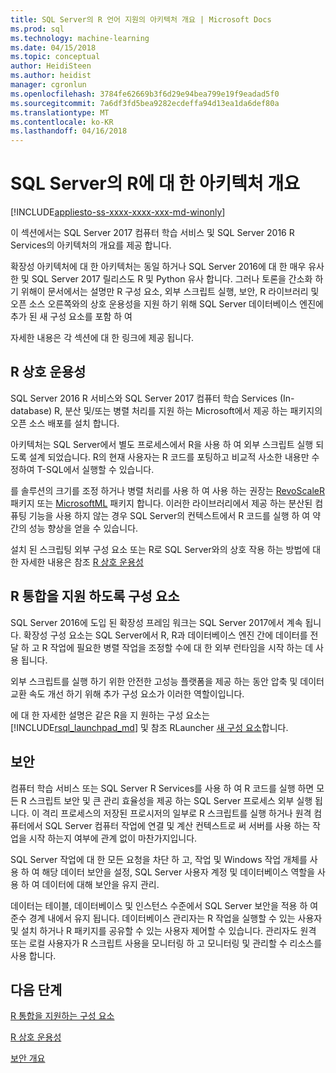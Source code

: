 ```yaml
---
title: SQL Server의 R 언어 지원의 아키텍처 개요 | Microsoft Docs
ms.prod: sql
ms.technology: machine-learning
ms.date: 04/15/2018
ms.topic: conceptual
author: HeidiSteen
ms.author: heidist
manager: cgronlun
ms.openlocfilehash: 3784fe62669b3f6d29e94bea799e19f9eadad5f0
ms.sourcegitcommit: 7a6df3fd5bea9282ecdeffa94d13ea1da6def80a
ms.translationtype: MT
ms.contentlocale: ko-KR
ms.lasthandoff: 04/16/2018
---
```

# <a name="architecture-overview-for-r-in-sql-server"></a>SQL Server의 R에 대 한 아키텍처 개요
[!INCLUDE[appliesto-ss-xxxx-xxxx-xxx-md-winonly](../../includes/appliesto-ss-xxxx-xxxx-xxx-md-winonly.md)]

이 섹션에서는 SQL Server 2017 컴퓨터 학습 서비스 및 SQL Server 2016 R Services의 아키텍처의 개요를 제공 합니다.

확장성 아키텍처에 대 한 아키텍처는 동일 하거나 SQL Server 2016에 대 한 매우 유사한 및 SQL Server 2017 릴리스도 R 및 Python 유사 합니다. 그러나 토론을 간소화 하기 위해이 문서에서는 설명만 R 구성 요소, 외부 스크립트 실행, 보안, R 라이브러리 및 오픈 소스 오른쪽와의 상호 운용성을 지원 하기 위해 SQL Server 데이터베이스 엔진에 추가 된 새 구성 요소를 포함 하 여

자세한 내용은 각 섹션에 대 한 링크에 제공 됩니다.

## <a name="r-interoperability"></a>R 상호 운용성

SQL Server 2016 R 서비스와 SQL Server 2017 컴퓨터 학습 Services (In-database) R, 분산 및/또는 병렬 처리를 지원 하는 Microsoft에서 제공 하는 패키지의 오픈 소스 배포를 설치 합니다.

아키텍처는 SQL Server에서 별도 프로세스에서 R을 사용 하 여 외부 스크립트 실행 되도록 설계 되었습니다. R의 현재 사용자는 R 코드를 포팅하고 비교적 사소한 내용만 수정하여 T-SQL에서 실행할 수 있습니다.

를 솔루션의 크기를 조정 하거나 병렬 처리를 사용 하 여 사용 하는 권장는 [RevoScaleR](https://docs.microsoft.com/r-server/r-reference/revoscaler/revoscaler) 패키지 또는 [MicrosoftML](https://docs.microsoft.com/r-server/r-reference/microsoftml/microsoftml-package) 패키지 합니다. 이러한 라이브러리에서 제공 하는 분산된 컴퓨팅 기능을 사용 하지 않는 경우 SQL Server의 컨텍스트에서 R 코드를 실행 하 여 약간의 성능 향상을 얻을 수 있습니다.

설치 된 스크립팅 외부 구성 요소 또는 R로 SQL Server와의 상호 작용 하는 방법에 대 한 자세한 내용은 참조 [R 상호 운용성](../../advanced-analytics/r/r-interoperability-in-sql-server.md)

## <a name="components-to-support-r-integration"></a>R 통합을 지원 하도록 구성 요소

SQL Server 2016에 도입 된 확장성 프레임 워크는 SQL Server 2017에서 계속 됩니다. 확장성 구성 요소는 SQL Server에서 R, R과 데이터베이스 엔진 간에 데이터를 전달 하 고 R 작업에 필요한 병렬 작업을 조정할 수에 대 한 외부 런타임을 시작 하는 데 사용 됩니다.

외부 스크립트를 실행 하기 위한 안전한 고성능 플랫폼을 제공 하는 동안 압축 및 데이터 교환 속도 개선 하기 위해 추가 구성 요소가 이러한 역할이입니다.

에 대 한 자세한 설명은 같은 R을 지 원하는 구성 요소는 [!INCLUDE[rsql_launchpad_md](../../includes/rsql-launchpad-md.md)] 및 참조 RLauncher [새 구성 요소](../../advanced-analytics/r/new-components-in-sql-server-to-support-r.md)합니다.

## <a name="security"></a>보안

컴퓨터 학습 서비스 또는 SQL Server R Services를 사용 하 여 R 코드를 실행 하면 모든 R 스크립트 보안 및 큰 관리 효율성을 제공 하는 SQL Server 프로세스 외부 실행 됩니다. 이 격리 프로세스의 저장된 프로시저의 일부로 R 스크립트를 실행 하거나 원격 컴퓨터에서 SQL Server 컴퓨터 작업에 연결 및 계산 컨텍스트로 써 서버를 사용 하는 작업을 시작 하는지 여부에 관계 없이 마찬가지입니다.

SQL Server 작업에 대 한 모든 요청을 차단 하 고, 작업 및 Windows 작업 개체를 사용 하 여 해당 데이터 보안을 설정, SQL Server 사용자 계정 및 데이터베이스 역할을 사용 하 여 데이터에 대해 보안을 유지 관리.

데이터는 테이블, 데이터베이스 및 인스턴스 수준에서 SQL Server 보안을 적용 하 여 준수 경계 내에서 유지 됩니다. 데이터베이스 관리자는 R 작업을 실행할 수 있는 사용자 및 설치 하거나 R 패키지를 공유할 수 있는 사용자 제어할 수 있습니다. 관리자도 원격 또는 로컬 사용자가 R 스크립트 사용을 모니터링 하 고 모니터링 및 관리할 수 리소스를 사용 합니다.

## <a name="next-steps"></a>다음 단계

[R 통합을 지원하는 구성 요소](new-components-in-sql-server-to-support-r.md)

[R 상호 운용성](r-interoperability-in-sql-server.md)

[보안 개요](security-overview-sql-server-r.md)
